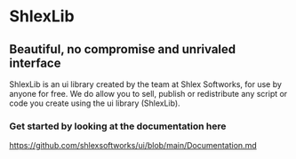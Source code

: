 # ShlexLib
## Beautiful, no compromise and unrivaled interface
ShlexLib is an ui library created by the team at Shlex Softworks, for use by anyone for free.
We do allow you to sell, publish or redistribute any script or code you create using the ui library (ShlexLib).


### Get started by looking at the documentation here
https://github.com/shlexsoftworks/ui/blob/main/Documentation.md
